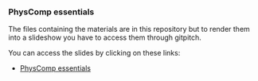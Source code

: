 ### PhysComp essentials

The files containing the materials are in this repository but to render them into a slideshow you have to access them through gitpitch.

You can access the slides by clicking on these links:
  - [PhysComp essentials](https://gitpitch.com/IDArnhem/physcomp-essentials)
